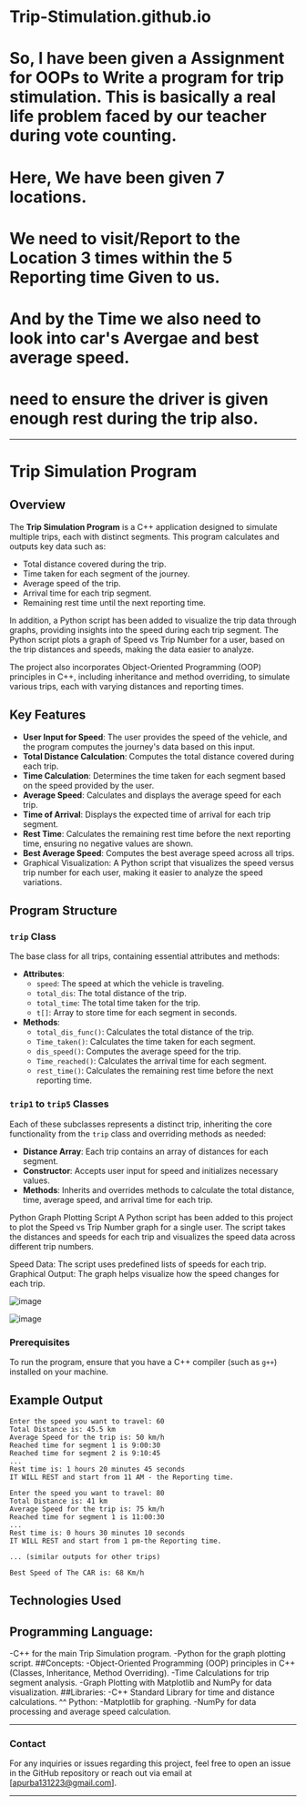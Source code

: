 # Trip-Stimulation.github.io
# So, I have been given a Assignment for OOPs to Write a program for trip stimulation. This is basically a real life problem faced by our teacher during vote counting.
# Here, We have been given 7 locations.
# We need to visit/Report to  the Location 3 times within the 5 Reporting time Given to us.
# And by the Time we also need to look into car's Avergae and best average speed.
# need to ensure the driver is given enough rest during the trip also.



---

# Trip Simulation Program

## Overview

The **Trip Simulation Program** is a C++ application designed to simulate multiple trips, each with distinct segments. This program calculates and outputs key data such as:
- Total distance covered during the trip.
- Time taken for each segment of the journey.
- Average speed of the trip.
- Arrival time for each trip segment.
- Remaining rest time until the next reporting time.

In addition, a Python script has been added to visualize the trip data through graphs, providing insights into the speed during each trip segment. The Python script plots a graph of Speed vs Trip Number for a user, based on the trip distances and speeds, making the data easier to analyze.

The project also incorporates Object-Oriented Programming (OOP) principles in C++, including inheritance and method overriding, to simulate various trips, each with varying distances and reporting times.


## Key Features

- **User Input for Speed**: The user provides the speed of the vehicle, and the program computes the journey's data based on this input.
- **Total Distance Calculation**: Computes the total distance covered during each trip.
- **Time Calculation**: Determines the time taken for each segment based on the speed provided by the user.
- **Average Speed**: Calculates and displays the average speed for each trip.
- **Time of Arrival**: Displays the expected time of arrival for each trip segment.
- **Rest Time**: Calculates the remaining rest time before the next reporting time, ensuring no negative values are shown.
- **Best Average Speed**: Computes the best average speed across all trips.
- Graphical Visualization: A Python script that visualizes the speed versus trip number for each user, making it easier to analyze the speed variations.

## Program Structure

### `trip` Class

The base class for all trips, containing essential attributes and methods:
- **Attributes**:
  - `speed`: The speed at which the vehicle is traveling.
  - `total_dis`: The total distance of the trip.
  - `total_time`: The total time taken for the trip.
  - `t[]`: Array to store time for each segment in seconds.
- **Methods**:
  - `total_dis_func()`: Calculates the total distance of the trip.
  - `Time_taken()`: Calculates the time taken for each segment.
  - `dis_speed()`: Computes the average speed for the trip.
  - `Time_reached()`: Calculates the arrival time for each segment.
  - `rest_time()`: Calculates the remaining rest time before the next reporting time.

### `trip1` to `trip5` Classes

Each of these subclasses represents a distinct trip, inheriting the core functionality from the `trip` class and overriding methods as needed:
- **Distance Array**: Each trip contains an array of distances for each segment.
- **Constructor**: Accepts user input for speed and initializes necessary values.
- **Methods**: Inherits and overrides methods to calculate the total distance, time, average speed, and arrival time for each trip.

Python Graph Plotting Script
A Python script has been added to this project to plot the Speed vs Trip Number graph for a single user. The script takes the distances and speeds for each trip and visualizes the speed data across different trip numbers.

Speed Data: The script uses predefined lists of speeds for each trip.
Graphical Output: The graph helps visualize how the speed changes for each trip.


![image](https://github.com/user-attachments/assets/6ebde495-d6d5-45b1-8d63-04c7e60ec65d)

![image](https://github.com/user-attachments/assets/c2e5c875-9824-4f0b-98e4-0ed93ecd63b4)



### Prerequisites

To run the program, ensure that you have a C++ compiler (such as `g++`) installed on your machine.



## Example Output

```plaintext
Enter the speed you want to travel: 60
Total Distance is: 45.5 km
Average Speed for the trip is: 50 km/h
Reached time for segment 1 is 9:00:30
Reached time for segment 2 is 9:10:45
...
Rest time is: 1 hours 20 minutes 45 seconds
IT WILL REST and start from 11 AM - the Reporting time.

Enter the speed you want to travel: 80
Total Distance is: 41 km
Average Speed for the trip is: 75 km/h
Reached time for segment 1 is 11:00:30
...
Rest time is: 0 hours 30 minutes 10 seconds
IT WILL REST and start from 1 pm-the Reporting time.

... (similar outputs for other trips)

Best Speed of The CAR is: 68 Km/h
```

## Technologies Used
## Programming Language:
-C++ for the main Trip Simulation program.
-Python for the graph plotting script.
##Concepts:
-Object-Oriented Programming (OOP) principles in C++ (Classes, Inheritance, Method Overriding).
-Time Calculations for trip segment analysis.
-Graph Plotting with Matplotlib and NumPy for data visualization.
##Libraries:
-C++ Standard Library for time and distance calculations.
^^ Python:
    -Matplotlib for graphing.
    -NumPy for data processing and average speed calculation.



---

### Contact

For any inquiries or issues regarding this project, feel free to open an issue in the GitHub repository or reach out via email at [apurba131223@gmail.com].

---
